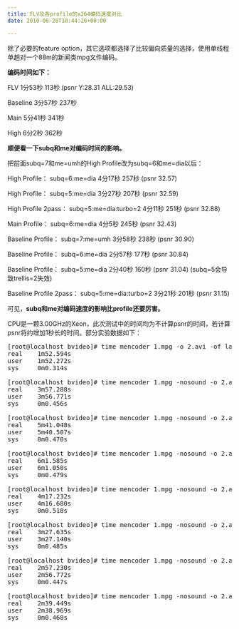 ```yaml
---
title: FLV及各profile的x264编码速度对比
date: 2010-06-28T18:44:26+00:00

---
```

除了必要的feature option，其它选项都选择了比较偏向质量的选择，使用单线程单趟对一个88m的新闻类mpg文件编码。

**编码时间如下：**
  
FLV 1分53秒 113秒 (psnr Y:28.31 ALL:29.53)
  
Baseline 3分57秒 237秒
  
Main 5分41秒 341秒
  
High 6分2秒 362秒

**顺便看一下subq和me对编码时间的影响。**
  
把前面subq=7和me=umh的High Profile改为subq=6和me=dia以后：
  
High Profile： subq=6:me=dia 4分17秒 257秒 (psnr 32.57)
  
High Profile： subq=5:me=dia 3分27秒 207秒 (psnr 32.59)
  
High Profile 2pass： subq=5:me=dia:turbo=2 4分11秒 251秒 (psnr 32.88)

Main Profile： subq=6:me=dia 4分5秒 245秒 (psnr 32.43)

Baseline Profile： subq=7:me=umh 3分58秒 238秒 (psnr 30.90)
  
Baseline Profile： subq=6:me=dia 2分57秒 177秒 (psnr 30.84)
  
Baseline Profile： subq=5:me=dia 2分40秒 160秒 (psnr 31.04) (subq=5会导致trellis=2失效)
  
Baseline Profile 2pass： subq=5:me=dia:turbo=2 3分21秒 201秒 (psnr 31.15)

可见，**subq和me对编码速度的影响比profile还要厉害。**

CPU是一颗3.00GHz的Xeon，此次测试中的时间均为不计算psnr的时间，若计算psnr将约增加1秒长的时间。部分实验数据如下：

<pre class="brush: bash">[root@localhost bvideo]# time mencoder 1.mpg -o 2.avi -of lavf -nosound -ovc lavc -lavcopts vcodec=flv:vbitrate=400:mbd=2:mv0:trell:v4mv:cbp:last_pred=3
real    1m52.594s
user    1m52.272s
sys     0m0.314s

[root@localhost bvideo]# time mencoder 1.mpg -nosound -o 2.avi -ovc x264 -x264encopts bitrate=400:nocabac:weightp=0:no8x8dct:bframes=0:weight_b:mixed-refs:trellis=2:partitions=all:me=umh:subq=7:threads=1
real    3m57.288s
user    3m56.771s
sys     0m0.456s

[root@localhost bvideo]# time mencoder 1.mpg -nosound -o 2.avi -ovc x264 -x264encopts bitrate=400:cabac:weightp=2:no8x8dct:bframes=3:weight_b:mixed-refs:trellis=2:partitions=all:me=umh:subq=7:threads=1
real    5m41.048s
user    5m40.507s
sys     0m0.470s

[root@localhost bvideo]# time mencoder 1.mpg -nosound -o 2.avi -ovc x264 -x264encopts bitrate=400:cabac:weightp=2:8x8dct:bframes=3:weight_b:mixed-refs:trellis=2:partitions=all:me=umh:subq=7:threads=1
real    6m1.585s
user    6m1.050s
sys     0m0.479s

[root@localhost bvideo]# time mencoder 1.mpg -nosound -o 2.avi -ovc x264 -x264encopts bitrate=400:cabac:weightp=2:8x8dct:bframes=3:weight_b:mixed-refs:trellis=2:partitions=all:me=dia:subq=6:threads=1
real    4m17.232s
user    4m16.680s
sys     0m0.518s

[root@localhost bvideo]# time mencoder 1.mpg -nosound -o 2.avi -ovc x264 -x264encopts bitrate=400:cabac:weightp=2:8x8dct:bframes=3:weight_b:mixed-refs:trellis=2:partitions=all:me=dia:subq=5:threads=1
real    3m27.635s
user    3m27.140s
sys     0m0.485s

[root@localhost bvideo]# time mencoder 1.mpg -nosound -o 2.avi -ovc x264 -x264encopts bitrate=400:nocabac:weightp=0:no8x8dct:bframes=0:weight_b:mixed-refs:trellis=2:partitions=all:me=dia:subq=6:threads=1
real    2m57.230s
user    2m56.772s
sys     0m0.447s

[root@localhost bvideo]# time mencoder 1.mpg -nosound -o 2.avi -ovc x264 -x264encopts bitrate=400:nocabac:weightp=0:no8x8dct:bframes=0:weight_b:mixed-refs:trellis=2:partitions=all:me=dia:subq=5:threads=1
real    2m39.449s
user    2m38.969s
sys     0m0.468s
</pre>
